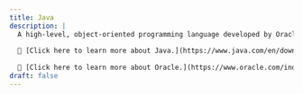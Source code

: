 ```yaml
---
title: Java
description: |
  A high-level, object-oriented programming language developed by Oracle.
  
  🔗 [Click here to learn more about Java.](https://www.java.com/en/download/help/whatis_java.html)
  
  🔗 [Click here to learn more about Oracle.](https://www.oracle.com/index.html)
draft: false
---
```

